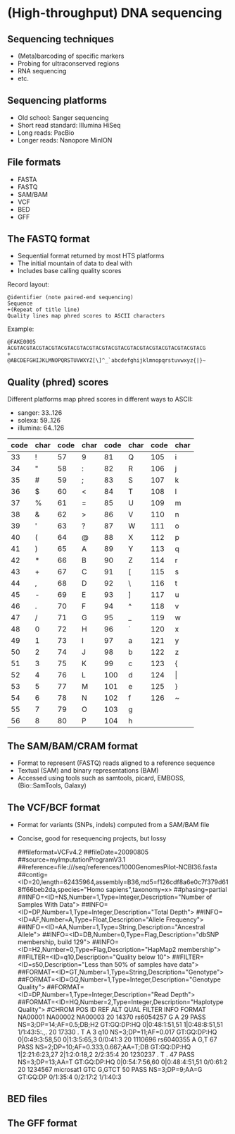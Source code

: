 (High-throughput) DNA sequencing
================================

Sequencing techniques
---------------------
- (Meta)barcoding of specific markers
- Probing for ultraconserved regions
- RNA sequencing
- etc.

Sequencing platforms
--------------------
- Old school: Sanger sequencing
- Short read standard: Illumina HiSeq
- Long reads: PacBio
- Longer reads: Nanopore MinION

File formats
------------
- FASTA
- FASTQ
- SAM/BAM
- VCF
- BED
- GFF

The FASTQ format
----------------
- Sequential format returned by most HTS platforms
- The initial mountain of data to deal with
- Includes base calling quality scores

Record layout:

    @identifier (note paired-end sequencing)
    Sequence
    +(Repeat of title line)
    Quality lines map phred scores to ASCII characters

Example:

    @FAKE0005
    ACGTACGTACGTACGTACGTACGTACGTACGTACGTACGTACGTACGTACGTACGTACGTACG
    +
    @ABCDEFGHIJKLMNOPQRSTUVWXYZ[\]^_`abcdefghijklmnopqrstuvwxyz{|}~

Quality (phred) scores
----------------------

Different platforms map phred scores in different ways to ASCII:
- sanger: 33..126
- solexa: 59..126
- illumina: 64..126

|code|char|code|char|code |char|code |char|
|----|----|----|----|-----|----|-----|----|
| 33 | !  | 57 | 9  | 81  | Q  | 105 | i  |
| 34 | "  | 58 | :  | 82  | R  | 106 | j  |
| 35 | #  | 59 | ;  | 83  | S  | 107 | k  |
| 36 | $  | 60 | <  | 84  | T  | 108 | l  |
| 37 | %  | 61 | =  | 85  | U  | 109 | m  |
| 38 | &  | 62 | >  | 86  | V  | 110 | n  |
| 39 | '  | 63 | ?  | 87  | W  | 111 | o  |
| 40 | (  | 64 | @  | 88  | X  | 112 | p  |
| 41 | )  | 65 | A  | 89  | Y  | 113 | q  |
| 42 | *  | 66 | B  | 90  | Z  | 114 | r  |
| 43 | +  | 67 | C  | 91  | [  | 115 | s  |
| 44 | ,  | 68 | D  | 92  | \  | 116 | t  |
| 45 | -  | 69 | E  | 93  | ]  | 117 | u  |
| 46 | .  | 70 | F  | 94  | ^  | 118 | v  |
| 47 | /  | 71 | G  | 95  | _  | 119 | w  |
| 48 | 0  | 72 | H  | 96  | \` | 120 | x  |
| 49 | 1  | 73 | I  | 97  | a  | 121 | y  |
| 50 | 2  | 74 | J  | 98  | b  | 122 | z  |
| 51 | 3  | 75 | K  | 99  | c  | 123 | {  |
| 52 | 4  | 76 | L  | 100 | d  | 124 | \| |
| 53 | 5  | 77 | M  | 101 | e  | 125 | }  |
| 54 | 6  | 78 | N  | 102 | f  | 126 | ~  |
| 55 | 7  | 79 | O  | 103 | g  |     |    |
| 56 | 8  | 80 | P  | 104 | h  |     |    |

The SAM/BAM/CRAM format
-----------------------
- Format to represent (FASTQ) reads aligned to a reference sequence
- Textual (SAM) and binary representations (BAM)
- Accessed using tools such as samtools, picard, EMBOSS, (Bio::SamTools, Galaxy)

The VCF/BCF format
------------------
- Format for variants (SNPs, indels) computed from a SAM/BAM file
- Concise, good for resequencing projects, but lossy

    ##fileformat=VCFv4.2
    ##fileDate=20090805
    ##source=myImputationProgramV3.1
    ##reference=file:///seq/references/1000GenomesPilot-NCBI36.fasta
    ##contig=<ID=20,length=62435964,assembly=B36,md5=f126cdf8a6e0c7f379d618ff66beb2da,species="Homo sapiens",taxonomy=x>
    ##phasing=partial
    ##INFO=<ID=NS,Number=1,Type=Integer,Description="Number of Samples With Data">
    ##INFO=<ID=DP,Number=1,Type=Integer,Description="Total Depth">
    ##INFO=<ID=AF,Number=A,Type=Float,Description="Allele Frequency">
    ##INFO=<ID=AA,Number=1,Type=String,Description="Ancestral Allele">
    ##INFO=<ID=DB,Number=0,Type=Flag,Description="dbSNP membership, build 129">
    ##INFO=<ID=H2,Number=0,Type=Flag,Description="HapMap2 membership">
    ##FILTER=<ID=q10,Description="Quality below 10">
    ##FILTER=<ID=s50,Description="Less than 50% of samples have data">
    ##FORMAT=<ID=GT,Number=1,Type=String,Description="Genotype">
    ##FORMAT=<ID=GQ,Number=1,Type=Integer,Description="Genotype Quality">
    ##FORMAT=<ID=DP,Number=1,Type=Integer,Description="Read Depth">
    ##FORMAT=<ID=HQ,Number=2,Type=Integer,Description="Haplotype Quality">
    #CHROM POS ID REF ALT QUAL FILTER INFO FORMAT NA00001 NA00002 NA00003
    20 14370 rs6054257 G A 29 PASS NS=3;DP=14;AF=0.5;DB;H2 GT:GQ:DP:HQ 0|0:48:1:51,51 1|0:48:8:51,51 1/1:43:5:.,.
    20 17330 . T A 3 q10 NS=3;DP=11;AF=0.017 GT:GQ:DP:HQ 0|0:49:3:58,50 0|1:3:5:65,3 0/0:41:3
    20 1110696 rs6040355 A G,T 67 PASS NS=2;DP=10;AF=0.333,0.667;AA=T;DB GT:GQ:DP:HQ 1|2:21:6:23,27 2|1:2:0:18,2 2/2:35:4
    20 1230237 . T . 47 PASS NS=3;DP=13;AA=T GT:GQ:DP:HQ 0|0:54:7:56,60 0|0:48:4:51,51 0/0:61:2
    20 1234567 microsat1 GTC G,GTCT 50 PASS NS=3;DP=9;AA=G GT:GQ:DP 0/1:35:4 0/2:17:2 1/1:40:3

BED files
---------

The GFF format
--------------